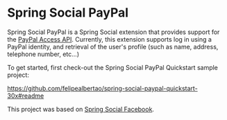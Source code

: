 Spring Social PayPal
====================

Spring Social PayPal is a Spring Social extension that provides support for the [PayPal Access API]. Currently, this extension supports log in using a PayPal identity, and retrieval of the user's profile (such as name, address, telephone number, etc...)

To get started, first check-out the Spring Social PayPal Quickstart sample project:

<https://github.com/felipealbertao/spring-social-paypal-quickstart-30x#readme>

This project was based on [Spring Social Facebook].

[PayPal Access API]: https://www.x.com/paypal-access
[Spring Social Facebook]: https://github.com/SpringSource/spring-social-facebook